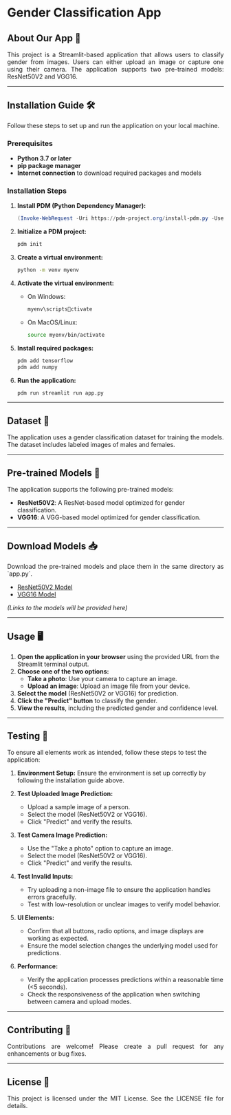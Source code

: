 
# Gender Classification App

## About Our App 🌟
<p align="justify">
This project is a Streamlit-based application that allows users to classify gender from images. Users can either upload an image or capture one using their camera. The application supports two pre-trained models: ResNet50V2 and VGG16.
</p>

---

## Installation Guide 🛠️

<p align="justify">
Follow these steps to set up and run the application on your local machine.
</p>

### Prerequisites

- **Python 3.7 or later**
- **pip package manager**
- **Internet connection** to download required packages and models

### Installation Steps

1. **Install PDM (Python Dependency Manager):**

   ```powershell
   (Invoke-WebRequest -Uri https://pdm-project.org/install-pdm.py -UseBasicParsing).Content | python -
   ```

2. **Initialize a PDM project:**

   ```bash
   pdm init
   ```

3. **Create a virtual environment:**

   ```bash
   python -m venv myenv
   ```

4. **Activate the virtual environment:**
   - On Windows:
     ```bash
     myenv\scriptsctivate
     ```
   - On MacOS/Linux:
     ```bash
     source myenv/bin/activate
     ```

5. **Install required packages:**
   ```bash
   pdm add tensorflow
   pdm add numpy
   ```

6. **Run the application:**
   ```bash
   pdm run streamlit run app.py
   ```

---

## Dataset 📂
<p align="justify">
The application uses a gender classification dataset for training the models. The dataset includes labeled images of males and females.
</p>

---

## Pre-trained Models 🧠

<p align="justify">
The application supports the following pre-trained models:
</p>

- **ResNet50V2**: A ResNet-based model optimized for gender classification.
- **VGG16**: A VGG-based model optimized for gender classification.

---

## Download Models 📥

<p align="justify">
Download the pre-trained models and place them in the same directory as `app.py`.
</p>

- [ResNet50V2 Model](#)
- [VGG16 Model](#)

*(Links to the models will be provided here)*

---

## Usage 🖥️

1. **Open the application in your browser** using the provided URL from the Streamlit terminal output.
2. **Choose one of the two options:**
   - **Take a photo**: Use your camera to capture an image.
   - **Upload an image**: Upload an image file from your device.
3. **Select the model** (ResNet50V2 or VGG16) for prediction.
4. **Click the "Predict" button** to classify the gender.
5. **View the results**, including the predicted gender and confidence level.

---

## Testing 🧪

To ensure all elements work as intended, follow these steps to test the application:

1. **Environment Setup:**
   Ensure the environment is set up correctly by following the installation guide above.

2. **Test Uploaded Image Prediction:**

   - Upload a sample image of a person.
   - Select the model (ResNet50V2 or VGG16).
   - Click "Predict" and verify the results.

3. **Test Camera Image Prediction:**

   - Use the "Take a photo" option to capture an image.
   - Select the model (ResNet50V2 or VGG16).
   - Click "Predict" and verify the results.

4. **Test Invalid Inputs:**

   - Try uploading a non-image file to ensure the application handles errors gracefully.
   - Test with low-resolution or unclear images to verify model behavior.

5. **UI Elements:**

   - Confirm that all buttons, radio options, and image displays are working as expected.
   - Ensure the model selection changes the underlying model used for predictions.

6. **Performance:**

   - Verify the application processes predictions within a reasonable time (<5 seconds).
   - Check the responsiveness of the application when switching between camera and upload modes.

---

## Contributing 🤝

<p align="justify">
Contributions are welcome! Please create a pull request for any enhancements or bug fixes.
</p>

---

## License 📜

<p align="justify">
This project is licensed under the MIT License. See the LICENSE file for details.
</p>

